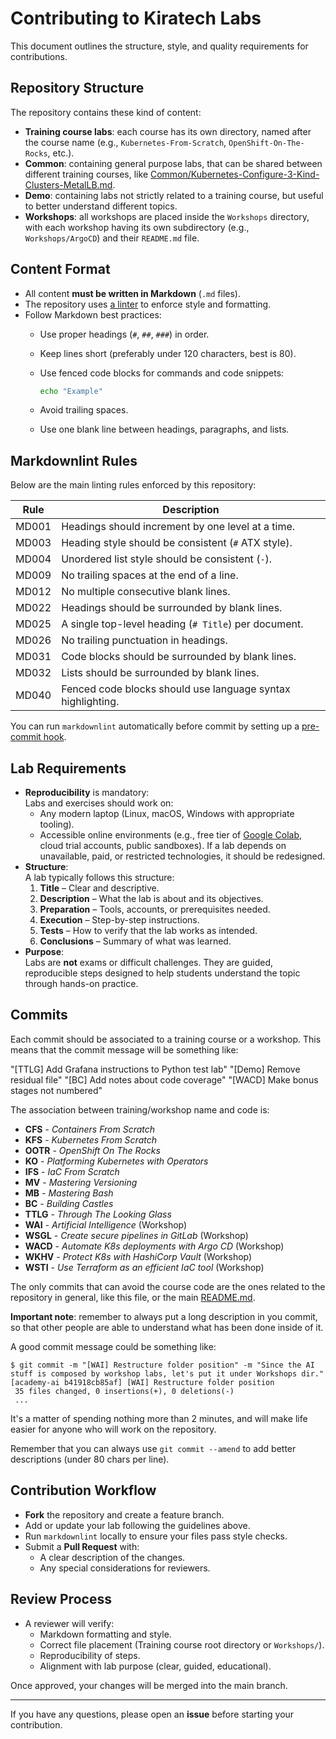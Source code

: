 # Contributing to Kiratech Labs

This document outlines the structure, style, and quality requirements for
contributions.

## Repository Structure

The repository contains these kind of content:

- **Training course labs**: each course has its own directory, named after the
  course name (e.g., `Kubernetes-From-Scratch`, `OpenShift-On-The-Rocks`, etc.).
- **Common**: containing general purpose labs, that can be shared between
  different training courses, like
  [Common/Kubernetes-Configure-3-Kind-Clusters-MetalLB.md]().
- **Demo**: containing labs not strictly related to a training course, but
  useful to better understand different topics.
- **Workshops**: all workshops are placed inside the `Workshops` directory, with
  each workshop having its own subdirectory (e.g., `Workshops/ArgoCD`) and their
  `README.md` file.

## Content Format

- All content **must be written in Markdown** (`.md` files).
- The repository uses [a linter](https://github.com/markdownlint/markdownlint)
  to enforce style and formatting.
- Follow Markdown best practices:
  - Use proper headings (`#`, `##`, `###`) in order.
  - Keep lines short (preferably under 120 characters, best is 80).
  - Use fenced code blocks for commands and code snippets:

    ```bash
    echo "Example"
    ```

  - Avoid trailing spaces.
  - Use one blank line between headings, paragraphs, and lists.

## Markdownlint Rules

Below are the main linting rules enforced by this repository:

| Rule | Description |
|------|-------------|
| MD001 | Headings should increment by one level at a time. |
| MD003 | Heading style should be consistent (`#` ATX style). |
| MD004 | Unordered list style should be consistent (`-`). |
| MD009 | No trailing spaces at the end of a line. |
| MD012 | No multiple consecutive blank lines. |
| MD022 | Headings should be surrounded by blank lines. |
| MD025 | A single top-level heading (`# Title`) per document. |
| MD026 | No trailing punctuation in headings. |
| MD031 | Code blocks should be surrounded by blank lines. |
| MD032 | Lists should be surrounded by blank lines. |
| MD040 | Fenced code blocks should use language syntax highlighting. |

You can run `markdownlint` automatically before commit by setting up a
[pre-commit hook](https://pre-commit.com/).

## Lab Requirements

- **Reproducibility** is mandatory:  
  Labs and exercises should work on:
  - Any modern laptop (Linux, macOS, Windows with appropriate tooling).
  - Accessible online environments (e.g., free tier of
    [Google Colab](https://colab.research.google.com/), cloud trial accounts,
    public sandboxes).
  If a lab depends on unavailable, paid, or restricted technologies, it should
  be redesigned.
- **Structure**:  
  A lab typically follows this structure:
  1. **Title** – Clear and descriptive.
  2. **Description** – What the lab is about and its objectives.
  3. **Preparation** – Tools, accounts, or prerequisites needed.
  4. **Execution** – Step-by-step instructions.
  5. **Tests** – How to verify that the lab works as intended.
  6. **Conclusions** – Summary of what was learned.
- **Purpose**:  
  Labs are **not** exams or difficult challenges. They are guided, reproducible
  steps designed to help students understand the topic through hands-on
  practice.

## Commits

Each commit should be associated to a training course or a workshop. This means
that the commit message will be something like:

"[TTLG] Add Grafana instructions to Python test lab"
"[Demo] Remove residual file"
"[BC] Add notes about code coverage"
"[WACD] Make bonus stages not numbered"

The association between training/workshop name and code is:

- **CFS** - *Containers From Scratch*
- **KFS** - *Kubernetes From Scratch*
- **OOTR** - *OpenShift On The Rocks*
- **KO** - *Platforming Kubernetes with Operators*
- **IFS** - *IaC From Scratch*
- **MV** - *Mastering Versioning*
- **MB** - *Mastering Bash*
- **BC** - *Building Castles*
- **TTLG** - *Through The Looking Glass*
- **WAI** - *Artificial Intelligence* (Workshop)
- **WSGL** - *Create secure pipelines in GitLab* (Workshop)
- **WACD** - *Automate K8s deployments with Argo CD* (Workshop)
- **WKHV** - *Protect K8s with HashiCorp Vault* (Workshop)
- **WSTI** - *Use Terraform as an efficient IaC tool* (Workshop)

The only commits that can avoid the course code are the ones related to the
repository in general, like this file, or the main [README.md]().

**Important note**: remember to always put a long description in you commit, so
that other people are able to understand what has been done inside of it.

A good commit message could be something like:

```console
$ git commit -m "[WAI] Restructure folder position" -m "Since the AI stuff is composed by workshop labs, let's put it under Workshops dir."
[academy-ai b41918cb85af] [WAI] Restructure folder position
 35 files changed, 0 insertions(+), 0 deletions(-)
 ...
```

It's a matter of spending nothing more than 2 minutes, and will make life easier
for anyone who will work on the repository.

Remember that you can always use `git commit --amend` to add better descriptions
(under 80 chars per line).

## Contribution Workflow

- **Fork** the repository and create a feature branch.
- Add or update your lab following the guidelines above.
- Run `markdownlint` locally to ensure your files pass style checks.
- Submit a **Pull Request** with:
  - A clear description of the changes.
  - Any special considerations for reviewers.

## Review Process

- A reviewer will verify:
  - Markdown formatting and style.
  - Correct file placement (Training course root directory or `Workshops/`).
  - Reproducibility of steps.
  - Alignment with lab purpose (clear, guided, educational).

Once approved, your changes will be merged into the main branch.

---

If you have any questions, please open an **issue** before starting your
contribution.
